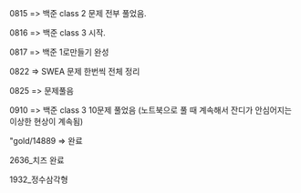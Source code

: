 0815 => 백준 class 2 문제 전부 풀었음.

0816 => 백준 class 3 시작.

0817 => 백준 1로만들기 완성

0822 => SWEA 문제 한번씩 전체 정리

0825 => 문제풀음

0910 => 백준 class 3 10문제 풀었음 (노트북으로 풀 때 계속해서 잔디가 안심어지는 이상한 현상이 계속됨)

"gold/14889 => 완료

2636_치즈 완료

1932_정수삼각형
